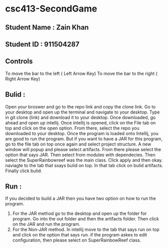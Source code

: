 # csc413-SecondGame

## Student Name : Zain Khan
## Student ID : 911504287
## Controls
To move the bar to the left ( Left Arrow Key)
To move the bar to the right ( Right Arrow Key)
## Bulid : 
Open your broswer and go to the repo link and copy the clone link. Go to your desktop and open up the terminal and navigate to your desktop. Type in git clone (link) and download it to your desktop. Once downloaded, go ahead and open up intellij. Once intellij is opened, click on the File tab on top and click on the open option. From there, select the repo you downloaded to your desktop. Once the program is loaded onto Intellij, you are good to run the program. But if you want to have a JAR for this program, go to the file tab on top once again and select project structure. A new window will popup and please select artifacts. From there please select the option that says JAR. Then select from modules with dependecies. Then select the SuperRainbowreef was the main class. Click apply and then okay. naviagte to the tab that ssays bulid on top. In that tab click on bulid artifacts. Finally click bulid.
  
  
## Run :
   If you decided to build a JAR then you have two option on how to run the program. 
   1. For the JAR method go to the desktop and open up the folder for program. Go into the out folder and then the artifacts folder. Then click on the JAR and run the program.
   2. For the Non-JAR method. In intellij move to the tab that says run on top and click on the option that says run. if the program askes to edit configuration, then please select on SuperRainbowReef class. 

